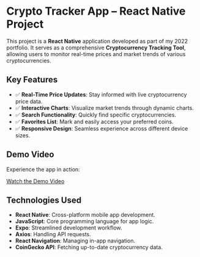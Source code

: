 # Crypto Tracker App – React Native Project

This project is a **React Native** application developed as part of my 2022 portfolio. It serves as a comprehensive **Cryptocurrency Tracking Tool**, allowing users to monitor real-time prices and market trends of various cryptocurrencies.

## Key Features

- ✅ **Real-Time Price Updates**: Stay informed with live cryptocurrency price data.
- ✅ **Interactive Charts**: Visualize market trends through dynamic charts.
- ✅ **Search Functionality**: Quickly find specific cryptocurrencies.
- ✅ **Favorites List**: Mark and easily access your preferred coins.
- ✅ **Responsive Design**: Seamless experience across different device sizes.

##  Demo Video

Experience the app in action:

 [Watch the Demo Video](https://www.youtube.com/shorts/RxFO1PzWEoI)

##  Technologies Used

- **React Native**: Cross-platform mobile app development.
- **JavaScript**: Core programming language for app logic.
- **Expo**: Streamlined development workflow.
- **Axios**: Handling API requests.
- **React Navigation**: Managing in-app navigation.
- **CoinGecko API**: Fetching up-to-date cryptocurrency data.

